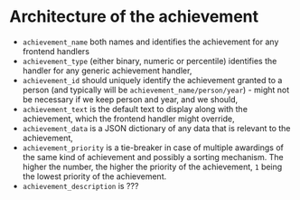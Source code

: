 # Architecture of the achievement

- `achievement_name` both names and identifies the achievement for any frontend handlers
- `achievement_type` (either binary, numeric or percentile) identifies the handler for any generic achievement handler,
- `achievement_id` should uniquely identify the achievement granted to a person (and typically will be `achievement_name/person/year`) - might not be necessary if we keep person and year, and we should,
- `achievement_text` is the default text to display along with the achievement, which the frontend handler might override,
- `achievement_data` is a JSON dictionary of any data that is relevant to the achievement,
- `achievement_priority` is a tie-breaker in case of multiple awardings of the same kind of achievement and possibly a sorting mechanism. The higher the number, the higher the priority of the achievement, `1` being the lowest priority of the achievement.
- `achievement_description` is ???